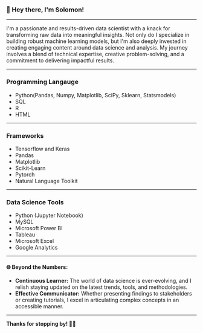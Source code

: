 ### 👋 Hey there, I'm Solomon!
***
I'm a passionate and results-driven data scientist with a knack for transforming raw data into meaningful insights. Not only do I specialize in building robust machine learning models, but I'm also deeply invested in creating engaging content around data science and analysis. My journey involves a blend of technical expertise, creative problem-solving, and a commitment to delivering impactful results.
***
### Programming Langauge
* Python(Pandas, Numpy, Matplotlib, SciPy, Sklearn, Statsmodels)
* SQL
* R
* HTML
***
### Frameworks
* Tensorflow and Keras
* Pandas
* Matplotlib
* Scikit-Learn
* Pytorch
* Natural Language Toolkit
***
### Data Science Tools
* Python (Jupyter Notebook)
* MySQL
* Microsoft Power BI
* Tableau
* Microsoft Excel
* Google Analytics
***
#### 🌐 Beyond the Numbers:
- **Continuous Learner:** The world of data science is ever-evolving, and I relish staying updated on the latest trends, tools, and methodologies.
- **Effective Communicator:** Whether presenting findings to stakeholders or creating tutorials, I excel in articulating complex concepts in an accessible manner.
***
**Thanks for stopping by! 🚀✨**
<!--
**solomonadekunle63/solomonadekunle63** is a ✨ _special_ ✨ repository because its `README.md` (this file) appears on your GitHub profile.

Here are some ideas to get you started:

- 🔭 I’m currently working on ...
- 🌱 I’m currently learning ...
- 👯 I’m looking to collaborate on ...
- 🤔 I’m looking for help with ...
- 💬 Ask me about ...
- 📫 How to reach me: ...
- 😄 Pronouns: ...
- ⚡ Fun fact: ...
-->
